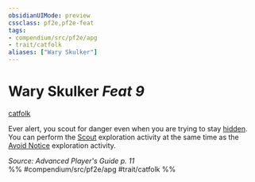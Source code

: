 ```yaml
---
obsidianUIMode: preview
cssclass: pf2e,pf2e-feat
tags:
- compendium/src/pf2e/apg
- trait/catfolk
aliases: ["Wary Skulker"]
---
```

# Wary Skulker  *Feat 9*  
[catfolk](catfolk-b1.md "Catfolk Ancestry & Heritage Trait")  


Ever alert, you scout for danger even when you are trying to stay [hidden](conditions.md#Hidden). You can perform the [Scout](Reference/Rules/Actions/scout.md) exploration activity at the same time as the [Avoid Notice](avoid-notice.md) exploration activity.

*Source: Advanced Player's Guide p. 11*  
%% #compendium/src/pf2e/apg #trait/catfolk %%